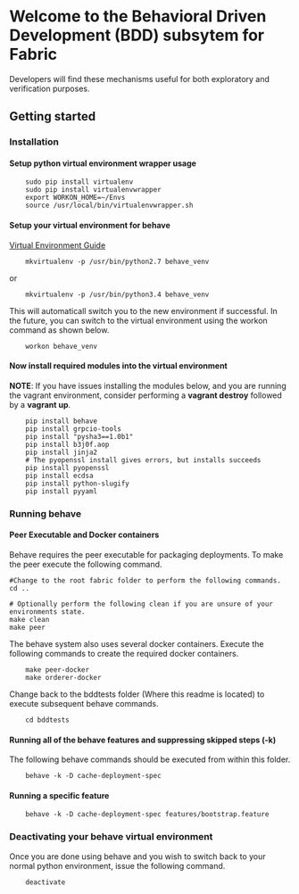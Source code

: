 # Welcome to the Behavioral Driven Development (BDD) subsytem for Fabric
Developers will find these mechanisms useful for both exploratory and verification purposes.

## Getting started

### Installation

#### Setup python virtual environment wrapper usage

```
    sudo pip install virtualenv
    sudo pip install virtualenvwrapper
    export WORKON_HOME=~/Envs
    source /usr/local/bin/virtualenvwrapper.sh
```

#### Setup your virtual environment for behave
[Virtual Environment Guide](http://docs.python-guide.org/en/latest/dev/virtualenvs/)


```
    mkvirtualenv -p /usr/bin/python2.7 behave_venv
```

or 

```
    mkvirtualenv -p /usr/bin/python3.4 behave_venv
```


This will automaticall switch you to the new environment if successful.  In the future, you can switch to the virtual environment using the workon command as shown below.

```
    workon behave_venv
```


#### Now install required modules into the virtual environment

**NOTE**: If you have issues installing the modules below, and you are running the vagrant environment, consider performing a **vagrant destroy** followed by a **vagrant up**.

```
    pip install behave
    pip install grpcio-tools
    pip install "pysha3==1.0b1"
    pip install b3j0f.aop
    pip install jinja2
    # The pyopenssl install gives errors, but installs succeeds
    pip install pyopenssl
    pip install ecdsa
    pip install python-slugify
    pip install pyyaml
```

### Running behave

#### Peer Executable and Docker containers

Behave requires the peer executable for packaging deployments.  To make the peer execute the following command.


```
#Change to the root fabric folder to perform the following commands.
cd ..

# Optionally perform the following clean if you are unsure of your environments state.
make clean
make peer
```

The behave system also uses several docker containers.  Execute the following commands to create the required docker containers.

```
    make peer-docker
    make orderer-docker
```

Change back to the bddtests folder (Where this readme is located) to execute subsequent behave commands.

```
    cd bddtests
```

#### Running all of the behave features and suppressing skipped steps (-k)

The following behave commands should be executed from within this folder.

```
    behave -k -D cache-deployment-spec
```

#### Running a specific feature

```
    behave -k -D cache-deployment-spec features/bootstrap.feature
```

### Deactivating your behave virtual environment
Once you are done using behave and you wish to switch back to your normal
python environment, issue the following command.

```
    deactivate
```
